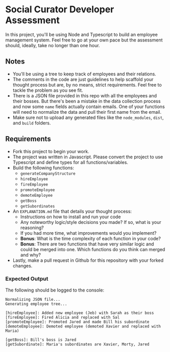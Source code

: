 # Social Curator Developer Assessment
In this project, you'll be using Node and Typescript to build an employee management system. Feel free to go at your own pace but the assessment should, ideally, take no longer than one hour.

## Notes
- You'll be using a tree to keep track of employees and their relations.
- The comments in the code are just guidelines to help scaffold your thought process but are, by no means, strict requirements. Feel free to tackle the problem as you see fit.
- There is a JSON file provided in this repo with all the employees and their bosses. But there's been a mistake in the data collection process and now some `name` fields actually contain emails. One of your functions will need to normalize the data and pull their first name from the email.
- Make sure not to upload any generated files like the `node_modules`, `dist`, and `build` folders.

## Requirements
- Fork this project to begin your work.
- The project was written in Javascript. Please convert the project to use Typescript and define types for all functions/variables.
- Build the following functions:
  - `generateCompanyStructure`
  - `hireEmployee`
  - `fireEmployee`
  - `promoteEmployee`
  - `demoteEmployee`
  - `getBoss`
  - `getSubordinates`
- An `EXPLANATION.md` file that details your thought process:
  - Instructions on how to install and run your code
  - Any noteworthy logic/style decisions you made? If so, what is your reasoning?
  - If you had more time, what improvements would you implement?
  - **Bonus**: What is the time complexity of each function in your code?
  - **Bonus**: There are two functions that have very similar logic and could be merged into one. Which functions do you think can merged and why?
- Lastly, make a pull request in Github for this repository with your forked changes. 

### Expected Output
The following should be logged to the console:
```
Normalizing JSON file...
Generating employee tree...

[hireEmployee]: Added new employee (Jeb) with Sarah as their boss 
[fireEmployee]: Fired Alicia and replaced with Sal 
[promoteEmployee]: Promoted Jared and made Bill his subordinate 
[demoteEmployee]: Demoted employee (demoted Xavier and replaced with Maria) 

[getBoss]: Bill's boss is Jared 
[getSubordinate]: Maria's subordinates are Xavier, Morty, Jared 

```
